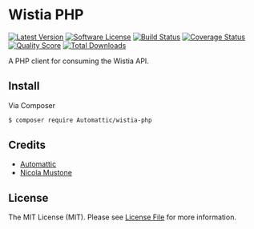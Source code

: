 # Wistia PHP

[![Latest Version](https://img.shields.io/github/release/Automattic/wistia-php.svg?style=flat-square)](https://github.com/Automattic/wistia-php/releases)
[![Software License](https://img.shields.io/badge/license-MIT-brightgreen.svg?style=flat-square)](LICENSE)
[![Build Status](https://img.shields.io/travis/Automattic/wistia-php/master.svg?style=flat-square&1)](https://travis-ci.org/Automattic/wistia-php)
[![Coverage Status](https://img.shields.io/scrutinizer/coverage/g/Automattic/wistia-php.svg?style=flat-square)](https://scrutinizer-ci.com/g/Automattic/Wistia-php/code-structure)
[![Quality Score](https://img.shields.io/scrutinizer/g/Automattic/wistia-php.svg?style=flat-square)](https://scrutinizer-ci.com/g/Automattic/wistia-php)
[![Total Downloads](https://img.shields.io/packagist/dt/Automattic/wistia-php.svg?style=flat-square)](https://packagist.org/packages/Automattic/wistia-php)

A PHP client for consuming the Wistia API.

## Install

Via Composer

``` bash
$ composer require Automattic/wistia-php
```

## Credits

- [Automattic](https://github.com/Automattic)
- [Nicola Mustone](https://github.com/SiR-DanieL)

## License

The MIT License (MIT). Please see [License File](LICENSE) for more information.
